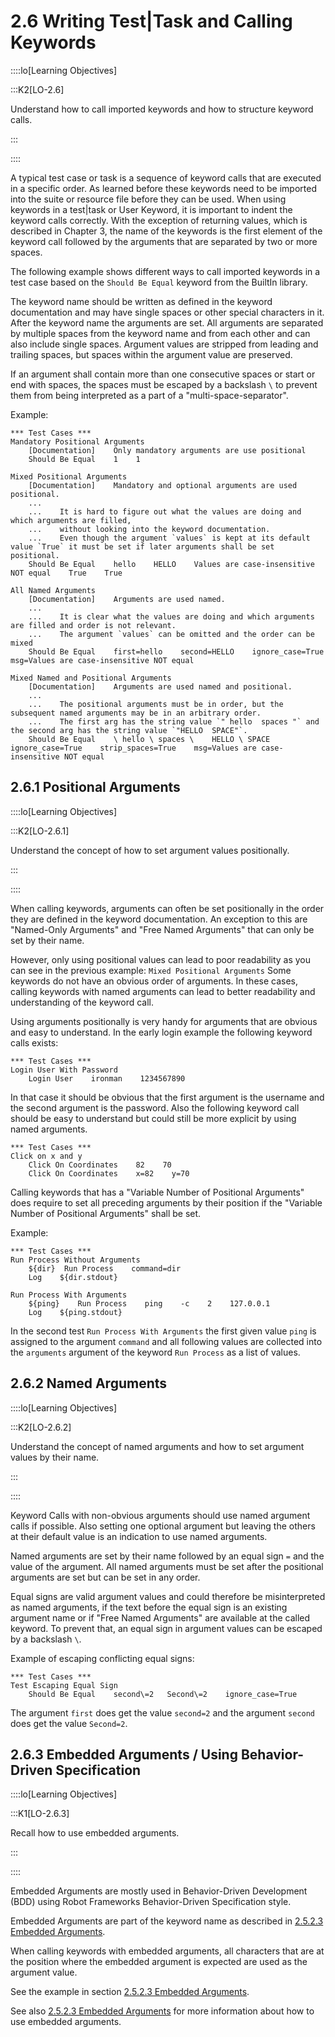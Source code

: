 # 2.6 Writing Test|Task and Calling Keywords

::::lo[Learning Objectives]

:::K2[LO-2.6]

Understand how to call imported keywords and how to structure keyword calls.

:::

::::

A typical test case or task is a sequence of keyword calls that are executed in a specific order.
As learned before these keywords need to be imported into the suite or resource file before they can be used.
When using keywords in a test|task or User Keyword, it is important to indent the keyword calls correctly.
With the exception of returning values, which is described in Chapter 3,
the name of the keywords is the first element of the keyword call followed by the arguments that are separated by two or more spaces.

The following example shows different ways to call imported keywords in a test case based on the `Should Be Equal` keyword from the BuiltIn library.

The keyword name should be written as defined in the keyword documentation and may have single spaces or other special characters in it.
After the keyword name the arguments are set.
All arguments are separated by multiple spaces from the keyword name and from each other and can also include single spaces.
Argument values are stripped from leading and trailing spaces, but spaces within the argument value are preserved.

If an argument shall contain more than one consecutive spaces or start or end with spaces, the spaces must be escaped by a backslash `\` to prevent them from being interpreted as a part of a "multi-space-separator".

Example:
```robotframework
*** Test Cases ***
Mandatory Positional Arguments
    [Documentation]    Only mandatory arguments are use positional
    Should Be Equal    1    1

Mixed Positional Arguments
    [Documentation]    Mandatory and optional arguments are used positional.
    ...
    ...    It is hard to figure out what the values are doing and which arguments are filled,
    ...    without looking into the keyword documentation.
    ...    Even though the argument `values` is kept at its default value `True` it must be set if later arguments shall be set positional.
    Should Be Equal    hello    HELLO    Values are case-insensitive NOT equal    True    True

All Named Arguments
    [Documentation]    Arguments are used named.
    ...
    ...    It is clear what the values are doing and which arguments are filled and order is not relevant.
    ...    The argument `values` can be omitted and the order can be mixed
    Should Be Equal    first=hello    second=HELLO    ignore_case=True    msg=Values are case-insensitive NOT equal

Mixed Named and Positional Arguments
    [Documentation]    Arguments are used named and positional.
    ...
    ...    The positional arguments must be in order, but the subsequent named arguments may be in an arbitrary order.
    ...    The first arg has the string value `" hello  spaces "` and the second arg has the string value `"HELLO  SPACE"`.
    Should Be Equal    \ hello \ spaces \    HELLO \ SPACE   ignore_case=True    strip_spaces=True    msg=Values are case-insensitive NOT equal
```



## 2.6.1 Positional Arguments

::::lo[Learning Objectives]

:::K2[LO-2.6.1]

Understand the concept of how to set argument values positionally.

:::

::::

When calling keywords, arguments can often be set positionally in the order they are defined in the keyword documentation.
An exception to this are "Named-Only Arguments" and "Free Named Arguments" that can only be set by their name.

However, only using positional values can lead to poor readability as you can see in the previous example: `Mixed Positional Arguments`
Some keywords do not have an obvious order of arguments.
In these cases, calling keywords with named arguments can lead to better readability and understanding of the keyword call.

Using arguments positionally is very handy for arguments that are obvious and easy to understand.
In the early login example the following keyword calls exists:
```robotframework
*** Test Cases ***
Login User With Password
    Login User    ironman    1234567890
```

In that case it should be obvious that the first argument is the username and the second argument is the password.
Also the following keyword call should be easy to understand but could still be more explicit by using named arguments.

```robotframework
*** Test Cases ***
Click on x and y
    Click On Coordinates    82    70
    Click On Coordinates    x=82    y=70
```

Calling keywords that has a "Variable Number of Positional Arguments" does require to set all preceding arguments by their position if the "Variable Number of Positional Arguments" shall be set.

Example:
```robotframework
*** Test Cases ***
Run Process Without Arguments
    ${dir}  Run Process    command=dir
    Log    ${dir.stdout}

Run Process With Arguments
    ${ping}    Run Process    ping    -c    2    127.0.0.1
    Log    ${ping.stdout}
```

In the second test `Run Process With Arguments` the first given value `ping` is assigned to the argument `command` and all following values are collected into the `arguments` argument of the keyword `Run Process` as a list of values.

## 2.6.2 Named Arguments

::::lo[Learning Objectives]

:::K2[LO-2.6.2]

Understand the concept of named arguments and how to set argument values by their name.

:::

::::

Keyword Calls with non-obvious arguments should use named argument calls if possible.
Also setting one optional argument but leaving the others at their default value is an indication to use named arguments.

Named arguments are set by their name followed by an equal sign `=` and the value of the argument.
All named arguments must be set after the positional arguments are set but can be set in any order.

Equal signs are valid argument values and could therefore be misinterpreted as named arguments, if the text before the equal sign is an existing argument name or if "Free Named Arguments" are available at the called keyword.
To prevent that, an equal sign in argument values can be escaped by a backslash `\`.

Example of escaping conflicting equal signs:

```robotframework
*** Test Cases ***
Test Escaping Equal Sign
    Should Be Equal    second\=2   Second\=2    ignore_case=True
```

The argument `first` does get the value `second=2` and the argument `second` does get the value `Second=2`.



## 2.6.3 Embedded Arguments / Using Behavior-Driven Specification

::::lo[Learning Objectives]

:::K1[LO-2.6.3]

Recall how to use embedded arguments.

:::

::::

Embedded Arguments are mostly used in Behavior-Driven Development (BDD) using Robot Frameworks Behavior-Driven Specification style.

Embedded Arguments are part of the keyword name as described in [2.5.2.3 Embedded Arguments](chapter-02/05_keyword_interface.md#2523-embedded-arguments).

When calling keywords with embedded arguments, all characters that are at the position where the embedded argument is expected are used as the argument value.

See the example in section [2.5.2.3 Embedded Arguments](chapter-02/05_keyword_interface.md#2523-embedded-arguments).

See also [2.5.2.3 Embedded Arguments](chapter-02/05_keyword_interface.md#2523-embedded-arguments) for more information about how to use embedded arguments.
